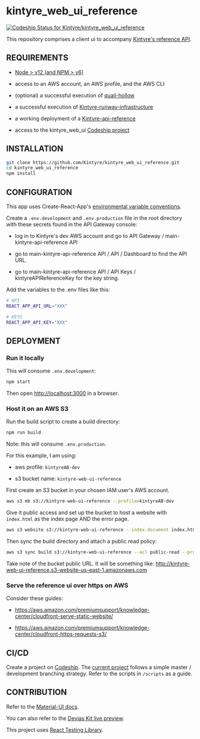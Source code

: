 # kintyre_web_ui_reference

[![Codeship Status for Kintyre/kintyre_web_ui_reference](https://app.codeship.com/projects/d6beb376-f5d4-4b78-af41-c8d477cbdc41/status?branch=master)](https://app.codeship.com/projects/416069)

This repository comprises a client ui to accompany [Kintyre's reference API](https://github.com/Kintyre/kintyre_api_reference).

## REQUIREMENTS

- [Node > v12 (and NPM > v6)](https://nodejs.org/en/download/)

- access to an AWS account, an AWS profile, and the AWS CLI

- (optional) a successful execution of [quail-hollow](https://github.com/Kintyre/quail-hollow)

- a successful execution of [Kintyre-runway-infrastructure](https://github.com/Kintyre/kintyre-runway-infrastructure)

- a working deployment of a [Kintyre-api-reference](https://github.com/Kintyre/kintyre_api_reference)

- access to the kintyre_web_ui [Codeship project](https://app.codeship.com/projects/416069)

## INSTALLATION

```bash
git clone https://github.com/Kintyre/kintyre_web_ui_reference.git
cd kintyre_web_ui_reference
npm install
```

## CONFIGURATION

This app uses Create-React-App's [environmental variable conventions](https://create-react-app.dev/docs/adding-custom-environment-variables/).

Create a `.env.development` and `.env.production` file in the root directory with these secrets found in the API Gateway console:

- log in to Kintyre's dev AWS account and go to API Gateway / main-kintyre-api-reference API

- go to main-kintyre-api-reference API / API / Dashboard to find the API URL.

- go to main-kintyre-api-reference API / API Keys / kintyreAPIReferenceKey for the key string.

Add the variables to the .env files like this:

```bash
# API
REACT_APP_API_URL="XXX"

# KEYS
REACT_APP_API_KEY="XXX"
```

## DEPLOYMENT

### Run it locally

This will consume `.env.development`:

```bash
npm start
```

Then open <http://localhost:3000> in a browser.

### Host it on an AWS S3

Run the build script to create a build directory:

```bash
npm run build
```

Note: this will consume `.env.production`.

For this example, I am using:

- aws profile: `kintyreAB-dev`

- s3 bucket name: `kintyre-web-ui-reference`

First create an S3 bucket in your chosen IAM user's AWS account.

```bash
aws s3 mb s3://kintyre-web-ui-reference --profile=kintyreAB-dev
```

Give it public access and set up the bucket to host a website with `index.html` as the index page AND the error page.

```bash
aws s3 website s3://kintyre-web-ui-reference --index-document index.html --error-document index.html --profile=kintyreAB-dev
```

Then sync the build directory and attach a public read policy:

```bash
aws s3 sync build s3://kintyre-web-ui-reference --acl public-read --profile=kintyreAB-dev
```

Take note of the bucket public URL. It will be something like: <http://kintyre-web-ui-reference.s3-website-us-east-1.amazonaws.com>

### Serve the reference ui over https on AWS

Consider these guides:

- <https://aws.amazon.com/premiumsupport/knowledge-center/cloudfront-serve-static-website/>

- <https://aws.amazon.com/premiumsupport/knowledge-center/cloudfront-https-requests-s3/>

## CI/CD

Create a project on [Codeship](https://app.codeship.com). The [current project](https://app.codeship.com/projects/416069) follows a simple master / development branching strategy. Refer to the scripts in `/scripts` as a guide.

## CONTRIBUTION

Refer to the [Material-UI docs](https://material-ui.com/getting-started/installation/).

You can also refer to the [Devias Kit live preview](https://material-ui.com/store/previews/devias-kit/).

This project uses [React Testing Library](https://testing-library.com/docs/react-testing-library/intro).
